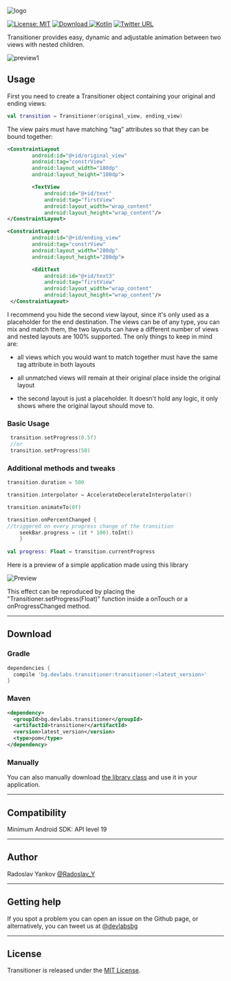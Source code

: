 ![logo](https://raw.githubusercontent.com/dev-labs-bg/transitioner/master/logo.png)

[![License: MIT](https://img.shields.io/badge/license-MIT-a31f34.svg?style=flat-square)](https://opensource.org/licenses/MIT) [ ![Download](https://img.shields.io/badge/download-0.0.3-1DA1F2.svg?style=flat-square&label=version) ](https://bintray.com/radoslav/maven/transitioner/0.0.3/link)[![Kotlin](https://img.shields.io/badge/kotlin-1.2.0-f5801e.svg?style=flat-square)](http://kotlinlang.org) [![Twitter URL](https://img.shields.io/badge/twitter-%40devlabsbg-1DA1F2.svg?style=flat-square&logo=twitter)](http://twitter.com/devlabsbg)

Transitioner provides easy, dynamic and adjustable animation between two views with nested children. 

![preview1](https://github.com/dev-labs-bg/transitioner/blob/master/preview1.gif)

## Usage

First you need to create a Transitioner object containing your original and ending views:

```kotlin
val transition = Transitioner(original_view, ending_view)
```
  
The view pairs must have matching "tag" attributes so that they can be bound together:

```xml
<ConstraintLayout
        android:id="@+id/original_view"
        android:tag="constrView"
        android:layout_width="180dp"
        android:layout_height="180dp">

        <TextView
            android:id="@+id/text"
            android:tag="firstView"
            android:layout_width="wrap_content"
            android:layout_height="wrap_content"/>
</ConstraintLayout>

<ConstraintLayout
        android:id="@+id/ending_view"
        android:tag="constrView"
        android:layout_width="280dp"
        android:layout_height="280dp">

        <EditText
            android:id="@+id/text3"
            android:tag="firstView"
            android:layout_width="wrap_content"
            android:layout_height="wrap_content"/>
 </ConstraintLayout>
```

I recommend you hide the second view layout, since it's only used as a placeholder for the end destination.
The views can be of any type, you can mix and match them, the two layouts can have a different number of views and nested layouts are 100% supported. The only things to keep in mind are:

-  all views which you would want to match together must have the same tag attribute in both layouts

-  all unmatched views will remain at their original place inside the original layout

-  the second layout is just a placeholder. It doesn't hold any logic, it only shows where the original layout should move to.

### Basic Usage

```kotlin
 transition.setProgress(0.5f)
 //or
 transition.setProgress(50)
```

### Additional methods and tweaks
```kotlin
transition.duration = 500

transition.interpolator = AccelerateDecelerateInterpolator()

transition.animateTo(0f)

transition.onPercentChanged {
//triggered on every progress change of the transition
    seekBar.progress = (it * 100).toInt()
    }
    
val progress: Float = transition.currentProgress

```

Here is a preview of a simple application made using this library

![Preview](https://raw.githubusercontent.com/dev-labs-bg/transitioner/master/preview.gif)

This effect can be reproduced by placing the "Transitioner.setProgress(Float)" function inside a onTouch or a onProgressChanged method.

---
## Download

### Gradle

```gradle
dependencies {
  compile 'bg.devlabs.transitioner:transitioner:<latest_version>'
}
 ```
 
### Maven
```xml
<dependency>
  <groupId>bg.devlabs.transitioner</groupId>
  <artifactId>transitioner</artifactId>
  <version>latest_version</version>
  <type>pom</type>
</dependency>
```

### Manually

You can also manually download [the library class](https://github.com/dev-labs-bg/transitioner/blob/master/transitioner/src/main/java/bg/devlabs/transitioner/Transitioner.kt) and use it in your application.

---
## Compatibility

Minimum Android SDK: API level 19

---
## Author

Radoslav Yankov [@Radoslav_Y](https://twitter.com/Radoslav_Y)

---
## Getting help

If you spot a problem you can open an issue on the Github page, or alternatively, you can tweet us at [@devlabsbg](https://twitter.com/devlabsbg)

---
## License

Transitioner is released under the [MIT License](https://gitlab.com/SimonaStoyanova/flying-fab/blob/master/LICENSE).
